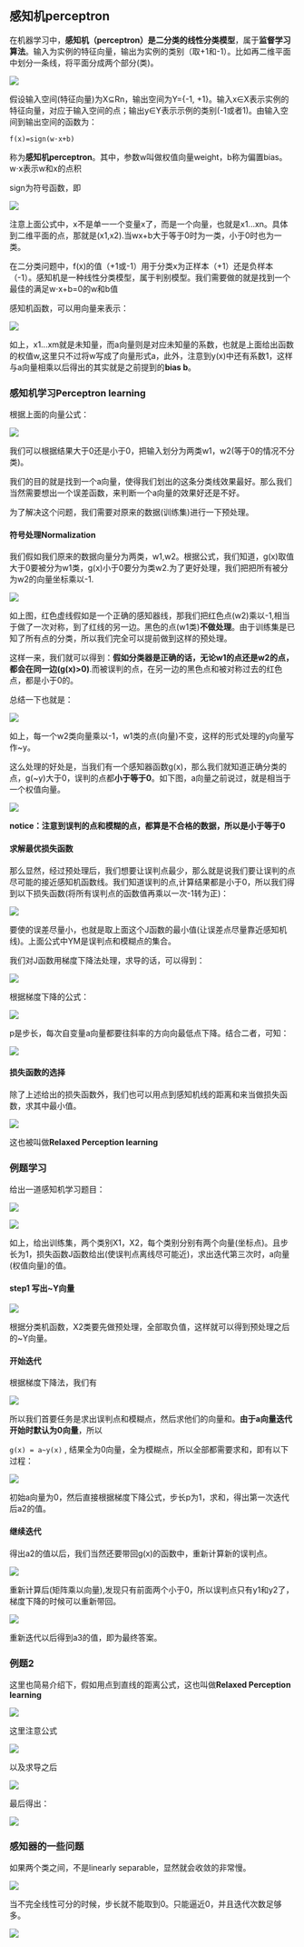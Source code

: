 ## 感知机perceptron
在机器学习中，**感知机（perceptron）是二分类的线性分类模型**，属于**监督学习算法**。输入为实例的特征向量，输出为实例的类别（取+1和-1）。比如再二维平面中划分一条线，将平面分成两个部分(类)。

![](image/perceptron2.jpg)

假设输入空间(特征向量)为X⊆Rn，输出空间为Y={-1, +1}。输入x∈X表示实例的特征向量，对应于输入空间的点；输出y∈Y表示示例的类别(-1或者1)。由输入空间到输出空间的函数为：

`f(x)=sign(w⋅x+b)`

称为**感知机perceptron**。其中，参数w叫做权值向量weight，b称为偏置bias。w⋅x表示w和x的点积

sign为符号函数，即

![](image/perceptron0.jpg)

注意上面公式中，x不是单一一个变量x了，而是一个向量，也就是x1...xn。具体到二维平面的点，那就是(x1,x2).当wx+b大于等于0时为一类，小于0时也为一类。

在二分类问题中，f(x)的值（+1或-1）用于分类x为正样本（+1）还是负样本（-1）。感知机是一种线性分类模型，属于判别模型。我们需要做的就是找到一个最佳的满足w⋅x+b=0的w和b值

感知机函数，可以用向量来表示：

![](image/perceptron1.jpg)

如上，x1...xm就是未知量，而a向量则是对应未知量的系数，也就是上面给出函数的权值w,这里只不过将w写成了向量形式a，此外，注意到y(x)中还有系数1，这样与a向量相乘以后得出的其实就是之前提到的**bias b**。

### 感知机学习Perceptron learning
根据上面的向量公式：

![](image/perceptron1.jpg)

我们可以根据结果大于0还是小于0，把输入划分为两类w1，w2(等于0的情况不分类)。

我们的目的就是找到一个a向量，使得我们划出的这条分类线效果最好。那么我们当然需要想出一个误差函数，来判断一个a向量的效果好还是不好。

为了解决这个问题，我们需要对原来的数据(训练集)进行一下预处理。

#### 符号处理Normalization

我们假如我们原来的数据向量分为两类，w1,w2。根据公式，我们知道，g(x)取值大于0要被分为w1类，g(x)小于0要分为类w2.为了更好处理，我们把把所有被分为w2的向量坐标乘以-1.

![](image/perceptron3.jpg)

如上图，红色虚线假如是一个正确的感知器线，那我们把红色点(w2)乘以-1,相当于做了一次对称，到了红线的另一边。黑色的点(w1类)**不做处理**。由于训练集是已知了所有点的分类，所以我们完全可以提前做到这样的预处理。

这样一来，我们就可以得到：**假如分类器是正确的话，无论w1的点还是w2的点，都会在同一边(g(x)>0)**.而被误判的点，在另一边的黑色点和被对称过去的红色点，都是小于0的。

总结一下也就是：

![](image/perceptron4.jpg)

如上，每一个w2类向量乘以-1，w1类的点(向量)不变，这样的形式处理的y向量写作~y。

这么处理的好处是，当我们有一个感知器函数g(x)，那么我们就知道正确分类的点，g(~y)大于0，误判的点都**小于等于0**。如下图，a向量之前说过，就是相当于一个权值向量。

![](image/perceptron5.jpg)

**notice：注意到误判的点和模糊的点，都算是不合格的数据，所以是小于等于0**


#### 求解最优损失函数
那么显然，经过预处理后，我们想要让误判点最少，那么就是说我们要让误判的点尽可能的接近感知机函数线。我们知道误判的点,计算结果都是小于0，所以我们得到以下损失函数(将所有误判点的函数值再乘以一次-1转为正)：

![](image/perceptron6.jpg)

要使的误差尽量小，也就是取上面这个J函数的最小值(让误差点尽量靠近感知机线)。上面公式中YM是误判点和模糊点的集合。

我们对J函数用梯度下降法处理，求导的话，可以得到：

![](image/perceptron7.jpg)

根据梯度下降的公式：

![](image/perceptron8.jpg)

p是步长，每次自变量a向量都要往斜率的方向向最低点下降。结合二者，可知：

![](image/perceptron9.jpg)

#### 损失函数的选择
除了上述给出的损失函数外，我们也可以用点到感知机线的距离和来当做损失函数，求其中最小值。

![](image/perceptron16.jpg)

这也被叫做**Relaxed Perception learning**

### 例题学习
给出一道感知机学习题目：

![](image/perceptron10.jpg)

![](image/perceptron11.jpg)

如上，给出训练集，两个类别X1，X2，每个类别分别有两个向量(坐标点)。且步长为1，损失函数J函数给出(使误判点离线尽可能近)，求出迭代第三次时，a向量(权值向量)的值。

#### step1 写出~Y向量

![](image/perceptron12.jpg)

根据分类机函数，X2类要先做预处理，全部取负值，这样就可以得到预处理之后的~Y向量。

#### 开始迭代
根据梯度下降法，我们有

![](image/perceptron9.jpg)

所以我们首要任务是求出误判点和模糊点，然后求他们的向量和。**由于a向量迭代开始时默认为0向量**，所以

`g(x) = a~y(x)` , 结果全为0向量，全为模糊点，所以全部都需要求和，即有以下过程：

![](image/perceptron13.jpg)

初始a向量为0，然后直接根据梯度下降公式，步长p为1，求和，得出第一次迭代后a2的值。

#### 继续迭代
得出a2的值以后，我们当然还要带回g(x)的函数中，重新计算新的误判点。

![](image/perceptron14.jpg)

重新计算后(矩阵乘以向量),发现只有前面两个小于0，所以误判点只有y1和y2了，梯度下降的时候可以重新带回。

![](image/perceptron15.jpg)

重新迭代以后得到a3的值，即为最终答案。

### 例题2
这里也简易介绍下，假如用点到直线的距离公式，这也叫做**Relaxed Perception learning**

![](image/perceptron17.jpg)

这里注意公式

![](image/perceptron18.jpg)

以及求导之后

![](image/perceptron19.jpg)

最后得出：

![](image/perceptron20.jpg)

### 感知器的一些问题

如果两个类之间，不是linearly separable，显然就会收敛的非常慢。

![](image/perceptron21.jpg)


当不完全线性可分的时候，步长就不能取到0。只能逼近0，并且迭代次数足够多。

![](image/perceptron22.jpg)

